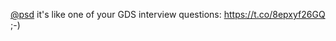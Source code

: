<a href="http://twitter.com/psd">@psd</a> it's like one of your GDS interview questions:  <a href="https://t.co/8epxyf26GQ">https://t.co/8epxyf26GQ</a> ;-)